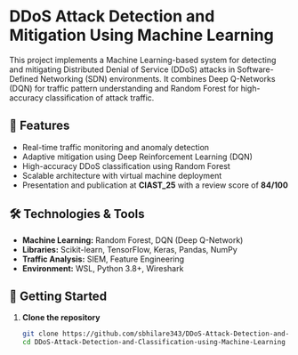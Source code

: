 # DDoS Attack Detection and Mitigation Using Machine Learning

This project implements a Machine Learning-based system for detecting and mitigating Distributed Denial of Service (DDoS) attacks in Software-Defined Networking (SDN) environments. It combines Deep Q-Networks (DQN) for traffic pattern understanding and Random Forest for high-accuracy classification of attack traffic.

## 📌 Features

- Real-time traffic monitoring and anomaly detection
- Adaptive mitigation using Deep Reinforcement Learning (DQN)
- High-accuracy DDoS classification using Random Forest
- Scalable architecture with virtual machine deployment
- Presentation and publication at **CIAST_25** with a review score of **84/100**

## 🛠️ Technologies & Tools

- **Machine Learning:** Random Forest, DQN (Deep Q-Network)
- **Libraries:** Scikit-learn, TensorFlow, Keras, Pandas, NumPy
- **Traffic Analysis:** SIEM, Feature Engineering
- **Environment:** WSL, Python 3.8+, Wireshark

## 🚀 Getting Started

1. **Clone the repository**
   ```bash
   git clone https://github.com/sbhilare343/DDoS-Attack-Detection-and-Classification-using-Machine-Learning.git
   cd DDoS-Attack-Detection-and-Classification-using-Machine-Learning
